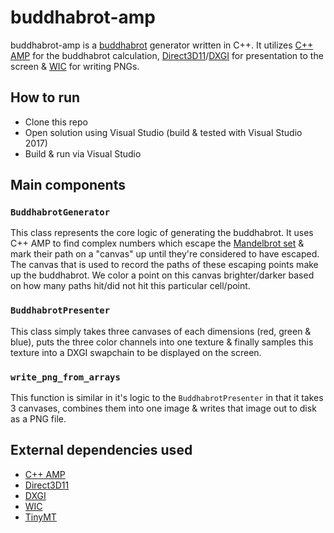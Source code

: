 # buddhabrot-amp
buddhabrot-amp is a [buddhabrot](https://en.wikipedia.org/wiki/Buddhabrot) generator written in C++. It utilizes [C++ AMP](https://en.wikipedia.org/wiki/C%2B%2B_AMP) for the buddhabrot calculation, [Direct3D11](https://docs.microsoft.com/en-us/windows/desktop/direct3d11/atoc-dx-graphics-direct3d-11)/[DXGI](https://docs.microsoft.com/en-us/windows/desktop/api/_direct3ddxgi/) for presentation to the screen & [WIC](https://docs.microsoft.com/en-us/windows/desktop/wic/-wic-about-windows-imaging-codec) for writing PNGs.

## How to run
- Clone this repo
- Open solution using Visual Studio (build & tested with Visual Studio 2017)
- Build & run via Visual Studio

## Main components
### `BuddhabrotGenerator`
This class represents the core logic of generating the buddhabrot. It uses C++ AMP to find complex numbers which escape the [Mandelbrot set](https://en.wikipedia.org/wiki/Mandelbrot_set) & mark their path on a "canvas" up until they're considered to have escaped. The canvas that is used to record the paths of these escaping points make up the buddhabrot. We color a point on this canvas brighter/darker based on how many paths hit/did not hit this particular cell/point.

### `BuddhabrotPresenter`
This class simply takes three canvases of each dimensions (red, green & blue), puts the three color channels into one texture & finally samples this texture into a DXGI swapchain to be displayed on the screen.

### `write_png_from_arrays`
This function is similar in it's logic to the `BuddhabrotPresenter` in that it takes 3 canvases, combines them into one image & writes that image out to disk as a PNG file.

## External dependencies used
- [C++ AMP](https://en.wikipedia.org/wiki/C%2B%2B_AMP)
- [Direct3D11](https://docs.microsoft.com/en-us/windows/desktop/direct3d11/atoc-dx-graphics-direct3d-11)
- [DXGI](https://docs.microsoft.com/en-us/windows/desktop/api/_direct3ddxgi/)
- [WIC](https://docs.microsoft.com/en-us/windows/desktop/wic/-wic-about-windows-imaging-codec)
- [TinyMT](http://www.math.sci.hiroshima-u.ac.jp/~m-mat/MT/TINYMT/index.html)
